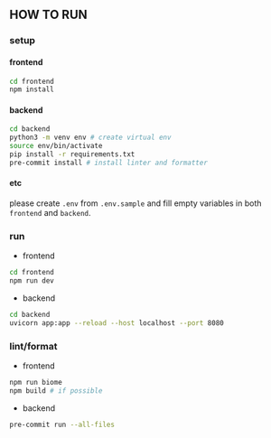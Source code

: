 ## HOW TO RUN
### setup
#### frontend
```bash
cd frontend
npm install
```

#### backend
```bash
cd backend
python3 -m venv env # create virtual env
source env/bin/activate
pip install -r requirements.txt
pre-commit install # install linter and formatter
```

#### etc
please create `.env` from `.env.sample` and fill empty variables in both `frontend` and `backend`.


### run
- frontend
```bash
cd frontend
npm run dev
```
- backend
```bash
cd backend
uvicorn app:app --reload --host localhost --port 8080
```

### lint/format
- frontend
```bash
npm run biome
npm build # if possible
```
- backend
``` bash
pre-commit run --all-files
```

